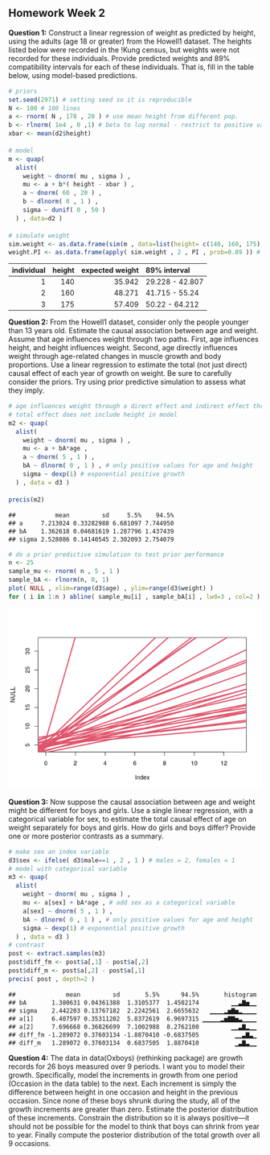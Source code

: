 
## Homework Week 2

**Question 1:** Construct a linear regression of weight as predicted by
height, using the adults (age 18 or greater) from the Howell1 dataset.
The heights listed below were recorded in the !Kung census, but weights
were not recorded for these individuals. Provide predicted weights and
89% compatibility intervals for each of these individuals. That is, fill
in the table below, using model-based predictions.

``` r
# priors
set.seed(2971) # setting seed so it is reproducible 
N <- 100 # 100 lines
a <- rnorm( N , 178 , 20 ) # use mean height from different pop.
b <- rlnorm( 1e4 , 0 ,1) # beta to log normal - restrict to positive values
xbar <- mean(d2$height)

# model
m <- quap(
  alist(
    weight ~ dnorm( mu , sigma ) ,
    mu <- a + b*( height - xbar ) ,
    a ~ dnorm( 60 , 20 ) ,
    b ~ dlnorm( 0 , 1 ) ,
    sigma ~ dunif( 0 , 50 )
  ) , data=d2 )

# simulate weight 
sim.weight <- as.data.frame(sim(m , data=list(height= c(140, 160, 175), Hbar = xbar)))
weight.PI <- as.data.frame(apply( sim.weight , 2 , PI , prob=0.89 )) # get 89% PIs across simulated weights
```

| individual | height | expected weight | 89% interval    |
|-----------:|-------:|----------------:|:----------------|
|          1 |    140 |          35.942 | 29.228 - 42.807 |
|          2 |    160 |          48.271 | 41.715 - 55.24  |
|          3 |    175 |          57.409 | 50.22 - 64.212  |

**Question 2:** From the Howell1 dataset, consider only the people
younger than 13 years old. Estimate the causal association between age
and weight. Assume that age influences weight through two paths. First,
age influences height, and height influences weight. Second, age
directly influences weight through age-related changes in muscle growth
and body proportions. Use a linear regression to estimate the total (not
just direct) causal effect of each year of growth on weight. Be sure to
carefully consider the priors. Try using prior predictive simulation to
assess what they imply.

``` r
# age influences weight through a direct effect and indirect effect through height 
# total effect does not include height in model
m2 <- quap(
  alist(
    weight ~ dnorm( mu , sigma ) ,
    mu <- a + bA*age ,
    a ~ dnorm( 5 , 1 ) ,
    bA ~ dlnorm( 0 , 1 ) , # only positive values for age and height
    sigma ~ dexp(1) # exponential positive growth
  ) , data = d3 )

precis(m2)
```

    ##           mean         sd     5.5%    94.5%
    ## a     7.213024 0.33282988 6.681097 7.744950
    ## bA    1.362618 0.04681619 1.287796 1.437439
    ## sigma 2.528086 0.14140545 2.302093 2.754079

``` r
# do a prior predictive simulation to test prior performance
n <- 25
sample_mu <- rnorm( n , 5 , 1 )
sample_bA <- rlnorm(n, 0, 1)
plot( NULL , xlim=range(d3$age) , ylim=range(d3$weight) )
for ( i in 1:n ) abline( sample_mu[i] , sample_bA[i] , lwd=3 , col=2 )
```

![](week-02_Bella_files/figure-gfm/question-2-1.png)<!-- -->

**Question 3:** Now suppose the causal association between age and
weight might be different for boys and girls. Use a single linear
regression, with a categorical variable for sex, to estimate the total
causal effect of age on weight separately for boys and girls. How do
girls and boys differ? Provide one or more posterior contrasts as a
summary.

``` r
# make sex an index variable
d3$sex <- ifelse( d3$male==1 , 2 , 1 ) # males = 2, females = 1
# model with categorical variable
m3 <- quap(
  alist(
    weight ~ dnorm( mu , sigma ) ,
    mu <- a[sex] + bA*age , # add sex as a categorical variable
    a[sex] ~ dnorm( 5 , 1 ) ,
    bA ~ dlnorm( 0 , 1 ) , # only positive values for age and height
    sigma ~ dexp(1) # exponential positive growth
  ) , data = d3 )
# contrast 
post <- extract.samples(m3)
post$diff_fm <- post$a[,1] - post$a[,2]
post$diff_m <- post$a[,2] - post$a[,1]
precis( post , depth=2 )
```

    ##              mean         sd       5.5%      94.5%       histogram
    ## bA       1.380631 0.04361388  1.3105377  1.4502174         ▁▁▃▇▅▁▁
    ## sigma    2.442203 0.13767182  2.2242561  2.6655632   ▁▁▁▁▂▅▇▅▂▁▁▁▁
    ## a[1]     6.407597 0.35311202  5.8372619  6.9697315 ▁▁▁▁▁▂▅▇▇▅▃▁▁▁▁
    ## a[2]     7.696668 0.36826699  7.1002988  8.2762100         ▁▁▃▇▂▁▁
    ## diff_fm -1.289072 0.37603134 -1.8870410 -0.6837505          ▁▁▃▇▃▁
    ## diff_m   1.289072 0.37603134  0.6837505  1.8870410          ▁▃▇▃▁▁

**Question 4:** The data in data(Oxboys) (rethinking package) are growth
records for 26 boys measured over 9 periods. I want you to model their
growth. Specifically, model the increments in growth from one period
(Occasion in the data table) to the next. Each increment is simply the
difference between height in one occasion and height in the previous
occasion. Since none of these boys shrunk during the study, all of the
growth increments are greater than zero. Estimate the posterior
distribution of these increments. Constrain the distribution so it is
always positive—it should not be possible for the model to think that
boys can shrink from year to year. Finally compute the posterior
distribution of the total growth over all 9 occasions.
